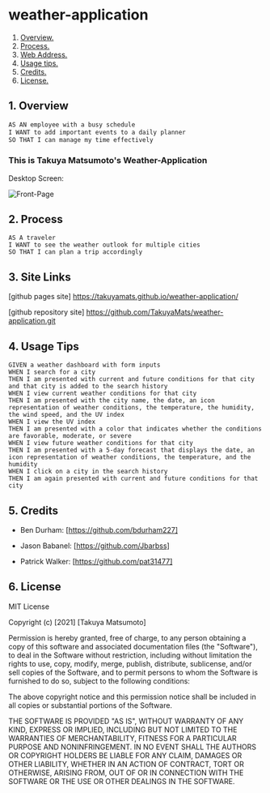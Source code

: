 # weather-application

1. [ Overview. ](#overview)
2. [ Process. ](#process)
3. [ Web Address. ](#web-address)
4. [ Usage tips. ](#usage)
5. [ Credits. ](#credits)
6. [ License. ](#license)

<a name="overview"></a>

## 1. Overview

```md
AS AN employee with a busy schedule
I WANT to add important events to a daily planner
SO THAT I can manage my time effectively
```

### This is Takuya Matsumoto's Weather-Application

Desktop Screen:

![Front-Page](./images/weather-application.gif "Front-Page")

<a name="process"></a>

## 2. Process

```
AS A traveler
I WANT to see the weather outlook for multiple cities
SO THAT I can plan a trip accordingly
```

<a name="web-address"></a>

## 3. Site Links

[github pages site] https://takuyamats.github.io/weather-application/

[github repository site] https://github.com/TakuyaMats/weather-application.git

<a name="usage"></a>

## 4. Usage Tips

```
GIVEN a weather dashboard with form inputs
WHEN I search for a city
THEN I am presented with current and future conditions for that city and that city is added to the search history
WHEN I view current weather conditions for that city
THEN I am presented with the city name, the date, an icon representation of weather conditions, the temperature, the humidity, the wind speed, and the UV index
WHEN I view the UV index
THEN I am presented with a color that indicates whether the conditions are favorable, moderate, or severe
WHEN I view future weather conditions for that city
THEN I am presented with a 5-day forecast that displays the date, an icon representation of weather conditions, the temperature, and the humidity
WHEN I click on a city in the search history
THEN I am again presented with current and future conditions for that city
```

<a name="credits"></a>

## 5. Credits

- Ben Durham: [https://github.com/bdurham227]

- Jason Babanel: [https://github.com/Jbarbss]

- Patrick Walker: [https://github.com/pat31477]

<a name="license"></a>

## 6. License

MIT License

Copyright (c) [2021] [Takuya Matsumoto]

Permission is hereby granted, free of charge, to any person obtaining a copy of this software and associated documentation files (the "Software"), to deal in the Software without restriction, including without limitation the rights to use, copy, modify, merge, publish, distribute, sublicense, and/or sell copies of the Software, and to permit persons to whom the Software is furnished to do so, subject to the following conditions:

The above copyright notice and this permission notice shall be included in all copies or substantial portions of the Software.

THE SOFTWARE IS PROVIDED "AS IS", WITHOUT WARRANTY OF ANY KIND, EXPRESS OR IMPLIED, INCLUDING BUT NOT LIMITED TO THE WARRANTIES OF MERCHANTABILITY, FITNESS FOR A PARTICULAR PURPOSE AND NONINFRINGEMENT. IN NO EVENT SHALL THE AUTHORS OR COPYRIGHT HOLDERS BE LIABLE FOR ANY CLAIM, DAMAGES OR OTHER LIABILITY, WHETHER IN AN ACTION OF CONTRACT, TORT OR OTHERWISE, ARISING FROM, OUT OF OR IN CONNECTION WITH THE SOFTWARE OR THE USE OR OTHER DEALINGS IN THE SOFTWARE.
